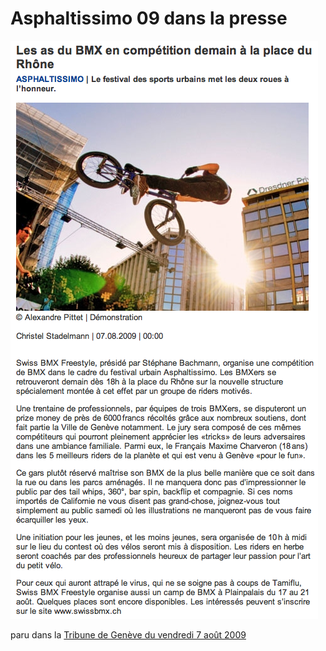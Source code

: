# Asphaltissimo 09 dans la presse

<!-- Manuel Hitz -->

![tdg_asphaltissimo09](./media/tdg_asphaltissimo09.png)

paru dans la [Tribune de Genève du vendredi 7 août 2009](http://www.tdg.ch/sports/actu/bmx-competition-demain-place-rhone-2009-08-06)
